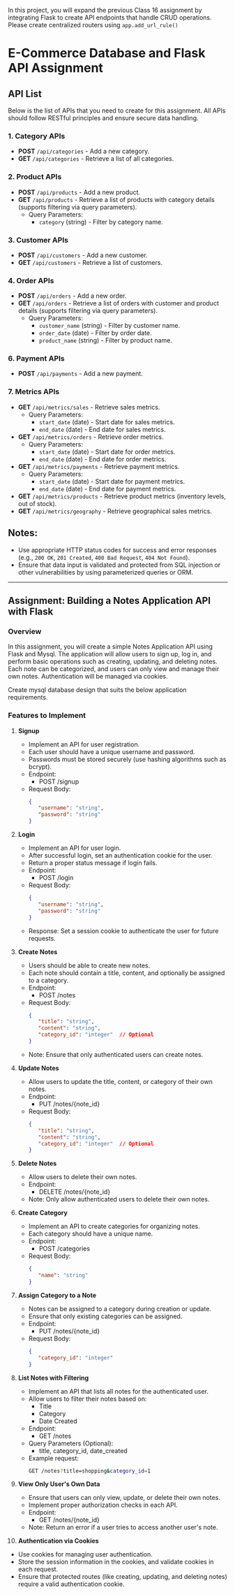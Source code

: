 In this project, you will expand the previous Class 16 assignment by integrating Flask to create API endpoints that handle CRUD operations.
Please create centralized routers using `app.add_url_rule()`

# E-Commerce Database and Flask API Assignment

## API List

Below is the list of APIs that you need to create for this assignment. All APIs should follow RESTful principles and ensure secure data handling.

### 1. **Category APIs**
- **POST** `/api/categories` - Add a new category.
- **GET** `/api/categories` - Retrieve a list of all categories.

### 2. **Product APIs**
- **POST** `/api/products` - Add a new product.
- **GET** `/api/products` - Retrieve a list of products with category details (supports filtering via query parameters).
  - Query Parameters:
    - `category` (string) - Filter by category name.

### 3. **Customer APIs**
- **POST** `/api/customers` - Add a new customer.
- **GET** `/api/customers` - Retrieve a list of customers.

### 4. **Order APIs**
- **POST** `/api/orders` - Add a new order.
- **GET** `/api/orders` - Retrieve a list of orders with customer and product details (supports filtering via query parameters).
  - Query Parameters:
    - `customer_name` (string) - Filter by customer name.
    - `order_date` (date) - Filter by order date.
    - `product_name` (string) - Filter by product name.

### 6. **Payment APIs**
- **POST** `/api/payments` - Add a new payment.


### 7. **Metrics APIs**
- **GET** `/api/metrics/sales` - Retrieve sales metrics.
  - Query Parameters:
    - `start_date` (date) - Start date for sales metrics.
    - `end_date` (date) - End date for sales metrics.
- **GET** `/api/metrics/orders` - Retrieve order metrics.
  - Query Parameters:
    - `start_date` (date) - Start date for order metrics.
    - `end_date` (date) - End date for order metrics.
- **GET** `/api/metrics/payments` - Retrieve payment metrics.
  - Query Parameters:
    - `start_date` (date) - Start date for payment metrics.
    - `end_date` (date) - End date for payment metrics.
- **GET** `/api/metrics/products` - Retrieve product metrics (inventory levels, out of stock).
- **GET** `/api/metrics/geography` - Retrieve geographical sales metrics.

## Notes:
- Use appropriate HTTP status codes for success and error responses (e.g., `200 OK`, `201 Created`, `400 Bad Request`, `404 Not Found`).
- Ensure that data input is validated and protected from SQL injection or other vulnerabilities by using parameterized queries or ORM.



__________________________________________________________________________________________________________________________________________


## Assignment: Building a Notes Application API with Flask

### Overview

In this assignment, you will create a simple Notes Application API using Flask and Mysql. The application will allow users to sign up, log in, and perform basic operations such as creating, updating, and deleting notes. Each note can be categorized, and users can only view and manage their own notes. Authentication will be managed via cookies.

Create mysql database design that suits the below application requirements.

### Features to Implement

1. **Signup**
   * Implement an API for user registration.
   * Each user should have a unique username and password.
   * Passwords must be stored securely (use hashing algorithms such as bcrypt).
   * Endpoint:
     * POST /signup
   * Request Body:
     ```json
     {
        "username": "string",
        "password": "string"
     }
     ```

2. **Login**
   * Implement an API for user login.
   * After successful login, set an authentication cookie for the user.
   * Return a proper status message if login fails.
   * Endpoint:
     * POST /login
   * Request Body:
     ```json
     {
        "username": "string",
        "password": "string"
     }
     ```
   * Response: Set a session cookie to authenticate the user for future requests.

3. **Create Notes**
   * Users should be able to create new notes.
   * Each note should contain a title, content, and optionally be assigned to a category.
   * Endpoint:
     * POST /notes
   * Request Body:
     ```json
     {
        "title": "string",
        "content": "string",
        "category_id": "integer"  // Optional
     }
     ```
   * Note: Ensure that only authenticated users can create notes.

4. **Update Notes**
   * Allow users to update the title, content, or category of their own notes.
   * Endpoint:
     * PUT /notes/{note_id}
   * Request Body:
     ```json
     {
        "title": "string",
        "content": "string",
        "category_id": "integer"  // Optional
     }
     ```

5. **Delete Notes**
   * Allow users to delete their own notes.
   * Endpoint:
     * DELETE /notes/{note_id}
   * Note: Only allow authenticated users to delete their own notes.

6. **Create Category**
   * Implement an API to create categories for organizing notes.
   * Each category should have a unique name.
   * Endpoint:
     * POST /categories
   * Request Body:
     ```json
     {
        "name": "string"
     }
     ```

7. **Assign Category to a Note**
   * Notes can be assigned to a category during creation or update.
   * Ensure that only existing categories can be assigned.
   * Endpoint:
     * PUT /notes/{note_id}
   * Request Body:
     ```json
     {
        "category_id": "integer"
     }
     ```

8. **List Notes with Filtering**
   * Implement an API that lists all notes for the authenticated user.
   * Allow users to filter their notes based on:
     * Title
     * Category
     * Date Created
   * Endpoint:
     * GET /notes
   * Query Parameters (Optional):
     * title, category_id, date_created
   * Example request:
     ```bash
     GET /notes?title=shopping&category_id=1
     ```

9. **View Only User's Own Data**
   * Ensure that users can only view, update, or delete their own notes.
   * Implement proper authorization checks in each API.
   * Endpoint:
     * GET /notes/{note_id}
   * Note: Return an error if a user tries to access another user's note.

10. **Authentication via Cookies**
   * Use cookies for managing user authentication.
   * Store the session information in the cookies, and validate cookies in each request.
   * Ensure that protected routes (like creating, updating, and deleting notes) require a valid authentication cookie.
